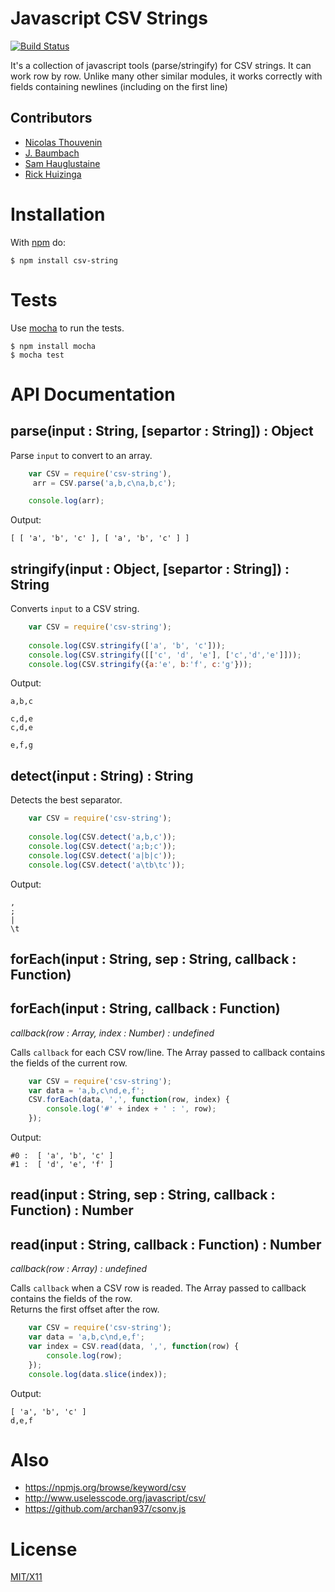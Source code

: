 # Javascript CSV Strings

[![Build Status](https://secure.travis-ci.org/touv/node-csv-string.png?branch=master)](http://travis-ci.org/touv/node-csv-string)

It's a collection of javascript tools (parse/stringify) for CSV strings. It can work row by row. 
Unlike many other similar modules, it works correctly with fields containing newlines (including on the first line)
 
## Contributors

  * [Nicolas Thouvenin](https://github.com/touv) 
  * [J. Baumbach](https://github.com/jbaumbach)
  * [Sam Hauglustaine](https://github.com/smhg)
  * [Rick Huizinga](https://github.com/rickhuizinga)

# Installation

With [npm](http://npmjs.org) do:

    $ npm install csv-string


# Tests

Use [mocha](https://github.com/visionmedia/mocha) to run the tests.

    $ npm install mocha
    $ mocha test

# API Documentation

## parse(input : String, [separtor : String]) : Object

Parse `input` to convert to an array.
```javascript
	var CSV = require('csv-string'),
	 arr = CSV.parse('a,b,c\na,b,c');

	console.log(arr);
```
Output:
	
	[ [ 'a', 'b', 'c' ], [ 'a', 'b', 'c' ] ]
	
	
## stringify(input : Object, [separtor : String]) : String

Converts `input` to a CSV string. 

```javascript
	var CSV = require('csv-string');
	
	console.log(CSV.stringify(['a', 'b', 'c']));
	console.log(CSV.stringify([['c', 'd', 'e'], ['c','d','e']]));
	console.log(CSV.stringify({a:'e', b:'f', c:'g'}));
```
Output:
	
	a,b,c
	
	c,d,e
	c,d,e
	
	e,f,g

## detect(input : String) : String

Detects the best separator.

```javascript
	var CSV = require('csv-string');
	
	console.log(CSV.detect('a,b,c'));
	console.log(CSV.detect('a;b;c'));
	console.log(CSV.detect('a|b|c'));
	console.log(CSV.detect('a\tb\tc'));
```
Output:
	
	,
	;
	|
	\t
	

## forEach(input : String, sep : String, callback : Function) 
## forEach(input : String, callback : Function) 
_callback(row : Array, index : Number) : undefined_

Calls `callback` for each CSV row/line. The Array passed to callback contains the fields of the current row.  


```javascript
	var CSV = require('csv-string');
    var data = 'a,b,c\nd,e,f';
	CSV.forEach(data, ',', function(row, index) {
		console.log('#' + index + ' : ', row);
	});
```
Output:
	
	#0 :  [ 'a', 'b', 'c' ]
	#1 :  [ 'd', 'e', 'f' ]
	

## read(input : String, sep : String, callback : Function) : Number
## read(input : String, callback : Function) : Number
_callback(row : Array) : undefined_

Calls `callback` when a CSV row is readed. The Array passed to callback contains the fields of the row.  
Returns the first offset after the row.


```javascript
	var CSV = require('csv-string');
    var data = 'a,b,c\nd,e,f';
	var index = CSV.read(data, ',', function(row) {
		console.log(row);
	});
    console.log(data.slice(index));
```
Output:
	
	[ 'a', 'b', 'c' ]
	d,e,f
	



# Also

* https://npmjs.org/browse/keyword/csv
* http://www.uselesscode.org/javascript/csv/
* https://github.com/archan937/csonv.js

# License

[MIT/X11](https://github.com/touv/node-csv-string/blob/master/LICENSE)
